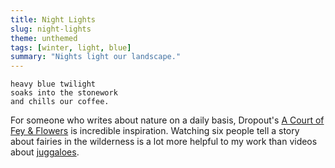 ```yaml
---
title: Night Lights
slug: night-lights
theme: unthemed
tags: [winter, light, blue]
summary: "Nights light our landscape."
---
```


```
heavy blue twilight
soaks into the stonework
and chills our coffee.
```

For someone who writes about nature on a daily basis, Dropout's [A Court of Fey & Flowers][1] is incredible inspiration.
Watching six people tell a story about fairies in the wilderness is a lot more helpful to my work than videos about [juggaloes][2].

[1]: https://www.dropout.tv/dimension-20-a-court-of-fey-flowers
[2]: https://youtu.be/ulGaxBPk2jI
